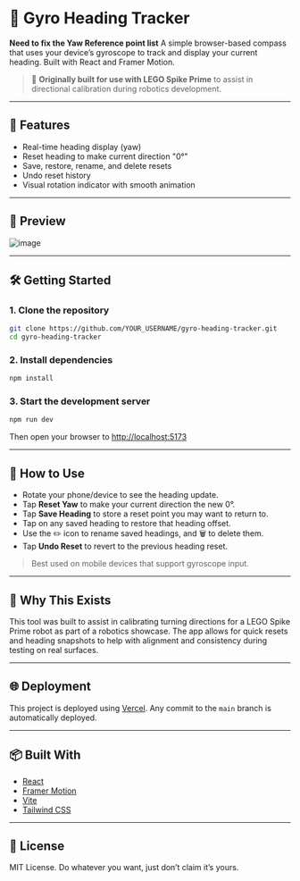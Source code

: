 # 📐 Gyro Heading Tracker
**Need to fix the Yaw Reference point list** 
A simple browser-based compass that uses your device’s gyroscope to track and display your current heading. Built with React and Framer Motion.

> 🧠 **Originally built for use with LEGO Spike Prime** to assist in directional calibration during robotics development.

---

## 🚀 Features

* Real-time heading display (yaw)
* Reset heading to make current direction "0°"
* Save, restore, rename, and delete resets
* Undo reset history
* Visual rotation indicator with smooth animation

---

## 📸 Preview

![image](https://github.com/user-attachments/assets/50f7e919-d97c-49e2-bcec-cf8788eace52)


---

## 🛠️ Getting Started

### 1. Clone the repository

```bash
git clone https://github.com/YOUR_USERNAME/gyro-heading-tracker.git
cd gyro-heading-tracker
```

### 2. Install dependencies

```bash
npm install
```

### 3. Start the development server

```bash
npm run dev
```

Then open your browser to [http://localhost:5173](http://localhost:5173)

---

## 🧭 How to Use

* Rotate your phone/device to see the heading update.
* Tap **Reset Yaw** to make your current direction the new 0°.
* Tap **Save Heading** to store a reset point you may want to return to.
* Tap on any saved heading to restore that heading offset.
* Use the ✏️ icon to rename saved headings, and 🗑️ to delete them.
* Tap **Undo Reset** to revert to the previous heading reset.

> Best used on mobile devices that support gyroscope input.

---

## 🤖 Why This Exists

This tool was built to assist in calibrating turning directions for a LEGO Spike Prime robot as part of a robotics showcase. The app allows for quick resets and heading snapshots to help with alignment and consistency during testing on real surfaces.

---

## 🌐 Deployment

This project is deployed using [Vercel](https://vercel.com). Any commit to the `main` branch is automatically deployed.

---

## 📦 Built With

* [React](https://reactjs.org/)
* [Framer Motion](https://www.framer.com/motion/)
* [Vite](https://vitejs.dev/)
* [Tailwind CSS](https://tailwindcss.com/)

---

## 📄 License

MIT License. Do whatever you want, just don’t claim it’s yours.
